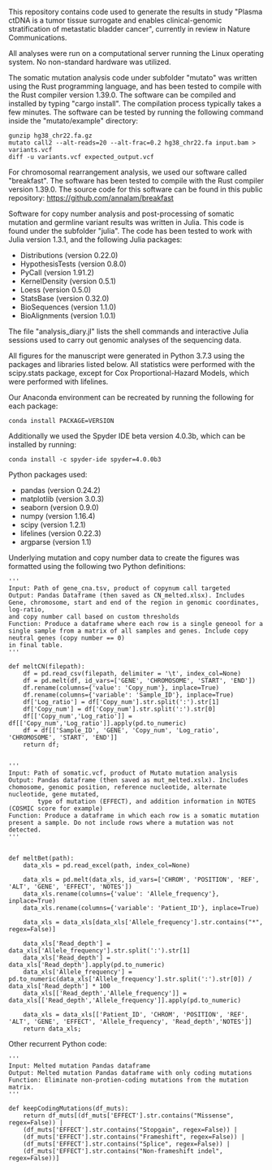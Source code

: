 This repository contains code used to generate the results in study "Plasma ctDNA is a tumor tissue surrogate and enables clinical-genomic stratification of metastatic bladder cancer", currently in review in Nature Communications.

All analyses were run on a computational server running the Linux operating system. No non-standard hardware was utilized.

The somatic mutation analysis code under subfolder "mutato" was written using the Rust programming language, and has been tested to compile with the Rust compiler version 1.39.0. The software can be compiled and installed by typing "cargo install". The compilation process typically takes a few minutes. The software can be tested by running the following command inside the "mutato/example" directory:

	gunzip hg38_chr22.fa.gz
    mutato call2 --alt-reads=20 --alt-frac=0.2 hg38_chr22.fa input.bam > variants.vcf
    diff -u variants.vcf expected_output.vcf

For chromosomal rearrangement analysis, we used our software called "breakfast". The software has been tested to compile with the Rust compiler version 1.39.0. The source code for this software can be found in this public repository:
https://github.com/annalam/breakfast

Software for copy number analysis and post-processing of somatic mutation and germline variant results was written in Julia. This code is found under the subfolder "julia". The code has been tested to work with Julia version 1.3.1, and the following Julia packages:
- Distributions (version 0.22.0)
- HypothesisTests (version 0.8.0)
- PyCall (version 1.91.2)
- KernelDensity (version 0.5.1)
- Loess (version 0.5.0)
- StatsBase (version 0.32.0)
- BioSequences (version 1.1.0)
- BioAlignments (version 1.0.1)

The file "analysis_diary.jl" lists the shell commands and interactive Julia sessions used to carry out genomic analyses of the sequencing data.

All figures for the manuscript were generated in Python 3.7.3 using the packages and libraries listed below. All statistics were performed with the scipy.stats package, except for Cox Proportional-Hazard Models, which were performed with lifelines.

Our Anaconda environment can be recreated by running the following for each package:

    conda install PACKAGE=VERSION

Additionally we used the Spyder IDE beta version 4.0.3b, which can be installed by running:

    conda install -c spyder-ide spyder=4.0.0b3

Python packages used:
- pandas (version 0.24.2)
- matplotlib (version 3.0.3)
- seaborn (version 0.9.0)
- numpy (version 1.16.4)
- scipy (version 1.2.1)
- lifelines (version 0.22.3)
- argparse (version 1.1)

Underlying mutation and copy number data to create the figures was formatted using the following two Python definitions:

	'''
	Input: Path of gene_cna.tsv, product of copynum call targeted
	Output: Pandas Dataframe (then saved as CN_melted.xlsx). Includes Gene, chromosome, start and end of the region in genomic coordinates, log-ratio,
	and copy number call based on custom thresholds
	Function: Produce a dataframe where each row is a single geneool for a single sample from a matrix of all samples and genes. Include copy neutral genes (copy number == 0)
	in final table.
	'''

	def meltCN(filepath):
	    df = pd.read_csv(filepath, delimiter = '\t', index_col=None)
	    df = pd.melt(df, id_vars=['GENE', 'CHROMOSOME', 'START', 'END'])
	    df.rename(columns={'value': 'Copy_num'}, inplace=True)
	    df.rename(columns={'variable': 'Sample_ID'}, inplace=True)
	    df['Log_ratio'] = df['Copy_num'].str.split(':').str[1]
	    df['Copy_num'] = df['Copy_num'].str.split(':').str[0]
	    df[['Copy_num','Log_ratio']] = df[['Copy_num','Log_ratio']].apply(pd.to_numeric)
	    df = df[['Sample_ID', 'GENE', 'Copy_num', 'Log_ratio', 'CHROMOSOME', 'START', 'END']]
	    return df;


	'''
	Input: Path of somatic.vcf, product of Mutato mutation analysis
	Output: Pandas dataframe (then saved as mut_melted.xslx). Includes chomosome, genomic position, reference nucleotide, alternate nucleotide, gene mutated,
			type of mutation (EFFECT), and addition information in NOTES (COSMIC score for example)
	Function: Produce a dataframe in which each row is a somatic mutation present a sample. Do not include rows where a mutation was not detected.
	'''


	def meltBet(path):
	    data_xls = pd.read_excel(path, index_col=None)

		data_xls = pd.melt(data_xls, id_vars=['CHROM', 'POSITION', 'REF', 'ALT', 'GENE', 'EFFECT', 'NOTES'])
		data_xls.rename(columns={'value': 'Allele_frequency'}, inplace=True)
		data_xls.rename(columns={'variable': 'Patient_ID'}, inplace=True)

		data_xls = data_xls[data_xls['Allele_frequency'].str.contains("*", regex=False)]

		data_xls['Read_depth'] = data_xls['Allele_frequency'].str.split(':').str[1]
		data_xls['Read_depth'] = data_xls['Read_depth'].apply(pd.to_numeric)
		data_xls['Allele_frequency'] = pd.to_numeric(data_xls['Allele_frequency'].str.split(':').str[0]) / data_xls['Read_depth'] * 100
		data_xls[['Read_depth','Allele_frequency']] = data_xls[['Read_depth','Allele_frequency']].apply(pd.to_numeric)

		data_xls = data_xls[['Patient_ID', 'CHROM', 'POSITION', 'REF', 'ALT', 'GENE', 'EFFECT', 'Allele_frequency', 'Read_depth','NOTES']]
		return data_xls;


Other recurrent Python code:

	'''
	Input: Melted mutation Pandas dataframe
	Output: Melted mutation Pandas dataframe with only coding mutations
	Function: Eliminate non-protien-coding mutations from the mutation matrix. 
	'''

	def keepCodingMutations(df_muts):
	    return df_muts[(df_muts['EFFECT'].str.contains("Missense", regex=False)) |
		(df_muts['EFFECT'].str.contains("Stopgain", regex=False)) |
		(df_muts['EFFECT'].str.contains("Frameshift", regex=False)) |
		(df_muts['EFFECT'].str.contains("Splice", regex=False)) |
		(df_muts['EFFECT'].str.contains("Non-frameshift indel", regex=False))]


